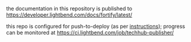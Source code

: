 the documentation in this repository is published to
https://developer.lightbend.com/docs/fortify/latest/

this repo is configured for push-to-deploy (as per
[instructions](https://github.com/lightbend/techhub#triggering-deployment-on-the-microsite-push));
progress can be monitored at
https://ci.lightbend.com/job/techhub-publisher/
